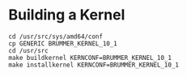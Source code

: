 # Building a Kernel

```
cd /usr/src/sys/amd64/conf
cp GENERIC BRUMMER_KERNEL_10_1
cd /usr/src
make buildkernel KERNCONF=BRUMMER_KERNEL_10_1
make installkernel KERNCONF=BRUMMER_KERNEL_10_1
```
